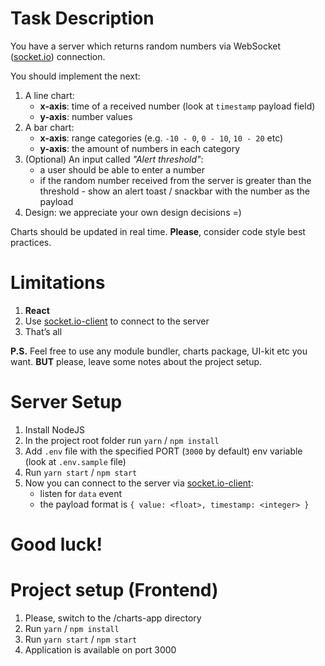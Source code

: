 # Task Description
You have a server which returns random numbers via WebSocket ([socket.io](https://socket.io)) connection.

You should implement the next:

1. A line chart:
    - **x-axis**: time of a received number (look at `timestamp` payload field)
    - **y-axis**: number values
2. A bar chart:
    - **x-axis**: range categories (e.g. `-10 - 0`, `0 - 10`, `10 - 20` etc)
    - **y-axis**: the amount of numbers in each category
3. (Optional) An input called *"Alert threshold"*:
    - a user should be able to enter a number
    - if the random number received from the server is greater than the threshold - show an alert toast / snackbar with the number as the payload
4. Design: we appreciate your own design decisions =)

Charts should be updated in real time. **Please**, consider code style best practices. 

# Limitations

1. **React**
2. Use [socket.io-client](https://socket.io/docs/client-api) to connect to the server
3. That’s all

**P.S.** Feel free to use any module bundler, charts package, UI-kit etc you want. **BUT** please, leave some notes about the project setup.

# Server Setup

1. Install NodeJS
2. In the project root folder run `yarn` / `npm install`
3. Add `.env` file with the specified PORT (`3000` by default) env variable (look at `.env.sample` file)
4. Run `yarn start` / `npm start`
5. Now you can connect to the server via [socket.io-client](https://socket.io/docs/client-api):
    - listen for `data` event
    - the payload format is `{ value: <float>, timestamp: <integer> }`

# Good luck!

# Project setup (Frontend)

1. Please, switch to the /charts-app directory
2. Run `yarn` / `npm install`
3. Run `yarn start` / `npm start`
4. Application is available on port 3000
